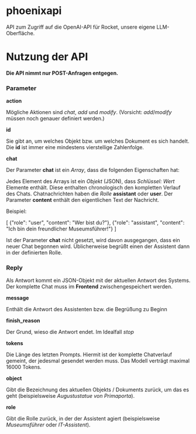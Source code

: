 # phoenixapi
API zum Zugriff auf die OpenAI-API für Rocket, unsere eigene LLM-Oberfläche.

# Nutzung der API

__Die API nimmt nur POST-Anfragen entgegen.__


### Parameter

**action**

Mögliche Aktionen sind _chat_, _add_ und _modify_. (Vorsicht: _add_/_modify_ müssen noch genauer definiert werden.)

**id**

Sie gibt an, um welches Objekt bzw. um welches Dokument es sich handelt. Die **id** ist immer eine mindestens vierstellige Zahlenfolge.

**chat**

Der Parameter **chat** ist ein _Array_, dass die folgenden Eigenschaften hat:

Jedes Element des Arrays ist ein _Objekt_ (JSON), dass _Schlüssel: Wert_ Elemente enthält. Diese enthalten chronologisch den kompletten Verlauf des Chats.
Chatnachrichten haben die _Rolle_ **assistant** oder **user**. Der Parameter **content** enthält den eigentlichen Text der Nachricht.

Beispiel:

[
    {"role": "user", "content": "Wer bist du?"},
    {"role": "assistant", "content": "Ich bin dein freundlicher Museumsführer!"}
]

Ist der Parameter **chat** nicht gesetzt, wird davon ausgegangen, dass ein neuer Chat begonnen wird. Üblicherweise begrüßt einen der Assistent dann in der definierten Rolle.

### Reply

Als Antwort kommt ein JSON-Objekt mit der aktuellen Antwort des Systems. Der komplette Chat muss im **Frontend** zwischengespeichert werden.

**message**

Enthält die Antwort des Assistenten bzw. die Begrüßung zu Beginn


**finish_reason**

Der Grund, wieso die Antwort endet. Im Idealfall _stop_

**tokens**

Die Länge des letzten Prompts. Hiermit ist der komplette Chatverlauf gemeint, der jedesmal gesendet werden muss. Das Modell verträgt maximal 16000 Tokens.
                
**object**

Gibt die Bezeichnung des aktuellen Objekts / Dokuments zurück, um das es geht (beispielsweise _Augustustatue von Primaporta_).

**role**

Gibt die Rolle zurück, in der der Assistent agiert (beispielsweise _Museumsführer_ oder _IT-Assistent_).
